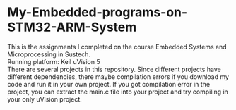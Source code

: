 # My-Embedded-programs-on-STM32-ARM-System
This is the assignments I completed on the course Embedded Systems and Microprocessing in Sustech.  
Running platform: Keil uVision 5  
There are several projects in this repository. 
Since different projects have different dependencies, there maybe compilation errors if you download my code and run it in your own project. 
If you got compilation error in the project, you can extract the main.c file into your project and try compiling in your only uVision project. 
